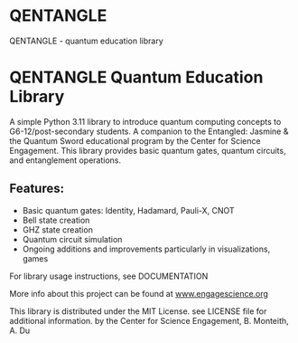 # QENTANGLE
QENTANGLE - quantum education library

QENTANGLE Quantum Education Library
==========================
A simple Python 3.11 library to introduce quantum computing concepts to G6-12/post-secondary students.  A companion to the Entangled: Jasmine & the Quantum Sword educational program by the Center for Science Engagement. 
This library provides basic quantum gates, quantum circuits, and entanglement operations.

Features:
---------
- Basic quantum gates: Identity, Hadamard, Pauli-X, CNOT
- Bell state creation
- GHZ state creation
- Quantum circuit simulation
- Ongoing additions and improvements particularly in visualizations, games


For library usage instructions, see DOCUMENTATION

More info about this project can be found at www.engagescience.org

This library is distributed under the MIT License. see LICENSE file for additional information.
by the Center for Science Engagement, B. Monteith, A. Du

